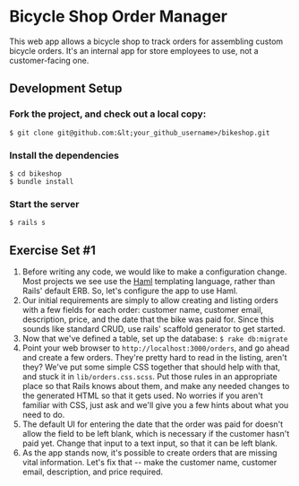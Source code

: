# Bicycle Shop Order Manager

This web app allows a bicycle shop to track orders for assembling custom bicycle orders. It's an internal app for store employees to use, not a customer-facing one.

## Development Setup

### Fork the project, and check out a local copy:

    $ git clone git@github.com:&lt;your_github_username>/bikeshop.git

### Install the dependencies

    $ cd bikeshop
    $ bundle install

### Start the server

    $ rails s

## Exercise Set #1

1. Before writing any code, we would like to make a configuration change. Most projects we see use the [Haml](http://haml.info/) templating language, rather than Rails' default ERB. So, let's configure the app to use Haml.
1. Our initial requirements are simply to allow creating and listing orders with a few fields for each order: customer name, customer email, description, price, and the date that the bike was paid for. Since this sounds like standard CRUD, use rails' scaffold generator to  get started.
1. Now that we've defined a table, set up the database: `$ rake db:migrate`
1. Point your web browser to `http://localhost:3000/orders`, and go ahead and create a few orders. They're pretty hard to read in the listing, aren't they? We've put some simple CSS together that should help with that, and stuck it in `lib/orders.css.scss`. Put those rules in an appropriate place so that Rails knows about them, and make any needed changes to the generated HTML so that it gets used. No worries if you aren't familiar with CSS, just ask and we'll give you a few hints about what you need to do.
1. The default UI for entering the date that the order was paid for doesn't allow the field to be left blank, which is necessary if the customer hasn't paid yet. Change that input to a text input, so that it can be left blank.
1. As the app stands now, it's possible to create orders that are missing vital information. Let's fix that -- make the customer name, customer email, description, and price required.

